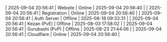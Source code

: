 | 2025-09-04 20:56:41 | Website | Online | 2025-09-04 20:56:40 |
| 2025-09-04 20:56:41 | Registration | Online | 2025-09-04 20:56:40 |
| 2025-09-04 20:56:41 | Auth Server | Offline | 2025-08-18 09:33:31 |
| 2025-09-04 20:56:41 | Kezan (PvE) | Offline | 2025-08-03 17:58:02 |
| 2025-09-04 20:56:41 | Gurubashi (PvP) | Offline | 2025-08-23 21:44:06 |
| 2025-09-04 20:56:41 | Cloudflare | Online | 2025-09-04 20:56:40 |
